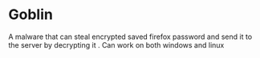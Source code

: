 # Goblin
A malware that can steal encrypted saved firefox password and send it to the server by decrypting it . Can work on both windows and linux
